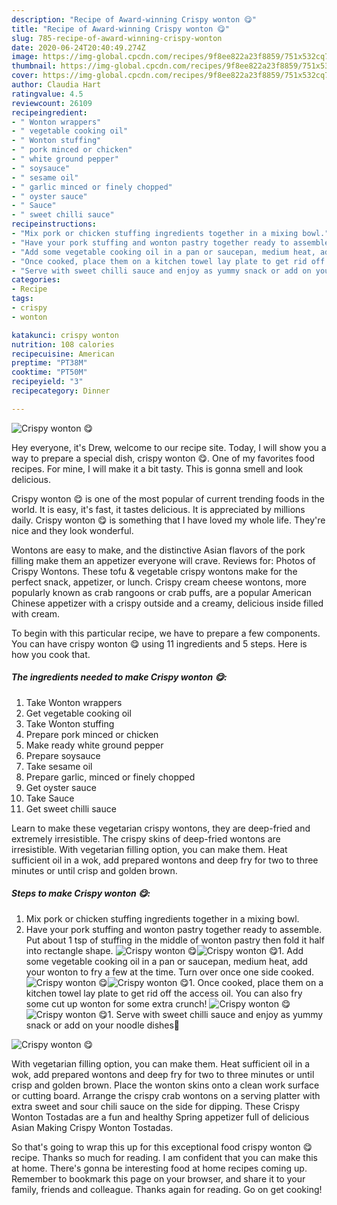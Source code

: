 ```yaml
---
description: "Recipe of Award-winning Crispy wonton 😋"
title: "Recipe of Award-winning Crispy wonton 😋"
slug: 785-recipe-of-award-winning-crispy-wonton
date: 2020-06-24T20:40:49.274Z
image: https://img-global.cpcdn.com/recipes/9f8ee822a23f8859/751x532cq70/crispy-wonton-😋-recipe-main-photo.jpg
thumbnail: https://img-global.cpcdn.com/recipes/9f8ee822a23f8859/751x532cq70/crispy-wonton-😋-recipe-main-photo.jpg
cover: https://img-global.cpcdn.com/recipes/9f8ee822a23f8859/751x532cq70/crispy-wonton-😋-recipe-main-photo.jpg
author: Claudia Hart
ratingvalue: 4.5
reviewcount: 26109
recipeingredient:
- " Wonton wrappers"
- " vegetable cooking oil"
- " Wonton stuffing"
- " pork minced or chicken"
- " white ground pepper"
- " soysauce"
- " sesame oil"
- " garlic minced or finely chopped"
- " oyster sauce"
- " Sauce"
- " sweet chilli sauce"
recipeinstructions:
- "Mix pork or chicken stuffing ingredients together in a mixing bowl."
- "Have your pork stuffing and wonton pastry together ready to assemble. Put about 1 tsp of stuffing in the middle of wonton pastry then fold it half into rectangle shape."
- "Add some vegetable cooking oil in a pan or saucepan, medium heat, add your wonton to fry a few at the time. Turn over once one side cooked."
- "Once cooked, place them on a kitchen towel lay plate to get rid off the access oil. You can also fry some cut up wonton for some extra crunch!"
- "Serve with sweet chilli sauce and enjoy as yummy snack or add on your noodle dishes🍜"
categories:
- Recipe
tags:
- crispy
- wonton

katakunci: crispy wonton 
nutrition: 108 calories
recipecuisine: American
preptime: "PT38M"
cooktime: "PT50M"
recipeyield: "3"
recipecategory: Dinner

---
```



![Crispy wonton 😋](https://img-global.cpcdn.com/recipes/9f8ee822a23f8859/751x532cq70/crispy-wonton-😋-recipe-main-photo.jpg)

Hey everyone, it's Drew, welcome to our recipe site. Today, I will show you a way to prepare a special dish, crispy wonton 😋. One of my favorites food recipes. For mine, I will make it a bit tasty. This is gonna smell and look delicious.

Crispy wonton 😋 is one of the most popular of current trending foods in the world. It is easy, it's fast, it tastes delicious. It is appreciated by millions daily. Crispy wonton 😋 is something that I have loved my whole life. They're nice and they look wonderful.

Wontons are easy to make, and the distinctive Asian flavors of the pork filling make them an appetizer everyone will crave. Reviews for: Photos of Crispy Wontons. These tofu &amp; vegetable crispy wontons make for the perfect snack, appetizer, or lunch. Crispy cream cheese wontons, more popularly known as crab rangoons or crab puffs, are a popular American Chinese appetizer with a crispy outside and a creamy, delicious inside filled with cream.


To begin with this particular recipe, we have to prepare a few components. You can have crispy wonton 😋 using 11 ingredients and 5 steps. Here is how you cook that.

<!--inarticleads1-->

##### The ingredients needed to make Crispy wonton 😋:

1. Take  Wonton wrappers
1. Get  vegetable cooking oil
1. Take  Wonton stuffing
1. Prepare  pork minced or chicken
1. Make ready  white ground pepper
1. Prepare  soysauce
1. Take  sesame oil
1. Prepare  garlic, minced or finely chopped
1. Get  oyster sauce
1. Take  Sauce
1. Get  sweet chilli sauce


Learn to make these vegetarian crispy wontons, they are deep-fried and extremely irresistible. The crispy skins of deep-fried wontons are irresistible. With vegetarian filling option, you can make them. Heat sufficient oil in a wok, add prepared wontons and deep fry for two to three minutes or until crisp and golden brown. 

<!--inarticleads2-->

##### Steps to make Crispy wonton 😋:

1. Mix pork or chicken stuffing ingredients together in a mixing bowl.
1. Have your pork stuffing and wonton pastry together ready to assemble. Put about 1 tsp of stuffing in the middle of wonton pastry then fold it half into rectangle shape.
<img src="//assets-global.cpcdn.com/assets/icons/button_play-2c75c40dde080a61004c1f40b05d8f140eaff45d7e9e6481dc71c63d2e7c4909.png" alt="Crispy wonton 😋"><img src="//assets-global.cpcdn.com/assets/icons/button_play-2c75c40dde080a61004c1f40b05d8f140eaff45d7e9e6481dc71c63d2e7c4909.png" alt="Crispy wonton 😋">1. Add some vegetable cooking oil in a pan or saucepan, medium heat, add your wonton to fry a few at the time. Turn over once one side cooked.
<img src="//assets-global.cpcdn.com/assets/icons/button_play-2c75c40dde080a61004c1f40b05d8f140eaff45d7e9e6481dc71c63d2e7c4909.png" alt="Crispy wonton 😋"><img src="//assets-global.cpcdn.com/assets/icons/button_play-2c75c40dde080a61004c1f40b05d8f140eaff45d7e9e6481dc71c63d2e7c4909.png" alt="Crispy wonton 😋">1. Once cooked, place them on a kitchen towel lay plate to get rid off the access oil. You can also fry some cut up wonton for some extra crunch!
<img src="//assets-global.cpcdn.com/assets/icons/button_play-2c75c40dde080a61004c1f40b05d8f140eaff45d7e9e6481dc71c63d2e7c4909.png" alt="Crispy wonton 😋"><img src="//assets-global.cpcdn.com/assets/icons/button_play-2c75c40dde080a61004c1f40b05d8f140eaff45d7e9e6481dc71c63d2e7c4909.png" alt="Crispy wonton 😋">1. Serve with sweet chilli sauce and enjoy as yummy snack or add on your noodle dishes🍜
<img src="//assets-global.cpcdn.com/assets/icons/button_play-2c75c40dde080a61004c1f40b05d8f140eaff45d7e9e6481dc71c63d2e7c4909.png" alt="Crispy wonton 😋">

With vegetarian filling option, you can make them. Heat sufficient oil in a wok, add prepared wontons and deep fry for two to three minutes or until crisp and golden brown. Place the wonton skins onto a clean work surface or cutting board. Arrange the crispy crab wontons on a serving platter with extra sweet and sour chili sauce on the side for dipping. These Crispy Wonton Tostadas are a fun and healthy Spring appetizer full of delicious Asian Making Crispy Wonton Tostadas. 

So that's going to wrap this up for this exceptional food crispy wonton 😋 recipe. Thanks so much for reading. I am confident that you can make this at home. There's gonna be interesting food at home recipes coming up. Remember to bookmark this page on your browser, and share it to your family, friends and colleague. Thanks again for reading. Go on get cooking!
